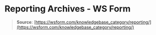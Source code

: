 # Reporting Archives - WS Form

> **Source**: [https://wsform.com/knowledgebase_category/reporting/](https://wsform.com/knowledgebase_category/reporting/)
